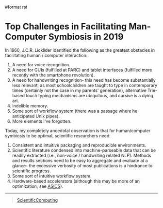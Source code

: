 \#format rst

Top Challenges in Facilitating Man-Computer Symbiosis in 2019
=============================================================

In 1960, J.C.R. Licklider identified the following as the greatest obstacles in facilitating human / computer interaction:

1.  A need for voice recognition.
2.  A need for GUIs (fulfilled at PARC) and tablet interfaces (fulfilled more recently with the smartphone revolution).
3.  A need for handwriting recognition- this need has become substantially less relevant, as most schoolchildren are taught to type in contemporary times (certainly not the case in my parents' generation), alternative Trie-based touch typing mechanisms are ubiquitous, and cursive is a dying art.
4.  Indelible memory.
5.  Some sort of workflow system (there was a passage where he anticipated Unix pipes).
6.  More elements I've forgotten.

Today, my completely ancedotal observation is that for human/computer symbiosis to be optimal, scientific researchers need:

1.  Consistent and intuitive packaging and reproducible environments.
2.  Scientific literature condensed into machine-parseable data that can be readily extracted (i.e., non-voice / handwriting related NLP). Methods and results sections need to be easy to aggregate and evaluate at a glance- the excessive verbosity of most publications is a hindrance to scientific progress.
3.  Some sort of intuitive workflow system.
4.  Hardware-based accelerators (although this may be more of an optimization; see [ASICS](../ASICS)).

* * * * *

> [ScientificComputing](../ScientificComputing)
